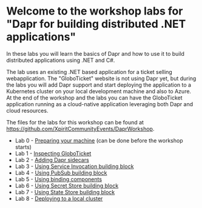 # Welcome to the workshop labs for "Dapr for building distributed .NET applications"

In these labs you will learn the basics of Dapr and how to use it to build distributed applications using .NET and C#. 

The lab uses an existing .NET based application for a ticket selling webapplication. The "GloboTicket" website is not using Dapr yet, but during the labs you will add Dapr support and start deploying the application to a Kubernetes cluster on your local development machine and also to Azure. At the end of the workshop and the labs you can have the GloboTicket application running as a cloud-native application leveraging both Dapr and cloud resources.

The files for the labs for this workshop can be found at https://github.com/XpiritCommunityEvents/DaprWorkshop. 

- Lab 0 - [Preparing your machine](https://github.com/XpiritCommunityEvents/DaprWorkshop/wiki/Preparing-your-machine) (can be done before the workshop starts)
- Lab 1 - [Inspecting GloboTicket](https://github.com/XpiritCommunityEvents/DaprWorkshop/wiki/Lab-1:-Inspecting-GloboTicket)
- Lab 2 - [Adding Dapr sidecars](https://github.com/XpiritCommunityEvents/DaprWorkshop/wiki/Lab-2:-Adding-Dapr-sidecars)
- Lab 3 - [Using Service Invocation building block](https://github.com/XpiritCommunityEvents/DaprWorkshop/wiki/Lab-3:-Using-Service-Invocation-block)
- Lab 4 - [Using PubSub building block](https://github.com/XpiritCommunityEvents/DaprWorkshop/wiki/Lab-4:-Using-PubSub-building-block)
- Lab 5 - [Using binding components](https://github.com/XpiritCommunityEvents/DaprWorkshop/wiki/Lab-5:-Using-binding-components)
- Lab 6 - [Using Secret Store building block](https://github.com/XpiritCommunityEvents/DaprWorkshop/wiki/Lab-6:-Using-Secret-Store-building-block)
- Lab 7 - [Using State Store building block](https://github.com/XpiritCommunityEvents/DaprWorkshop/wiki/Lab-7:-Using-State-Store-building-block)
- Lab 8 - [Deploying to a local cluster](https://github.com/XpiritCommunityEvents/DaprWorkshop/wiki/Lab-8:-Deploying-to-a-local-cluster)